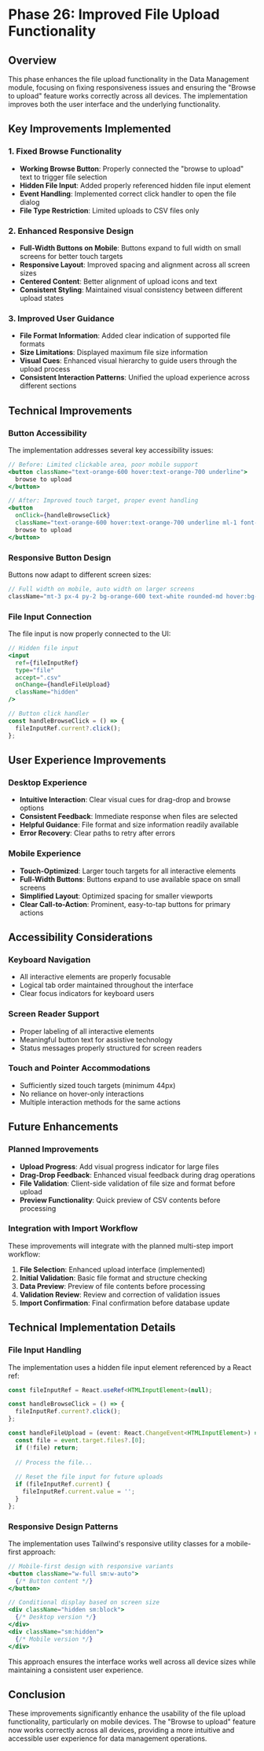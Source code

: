 # Phase 26: Improved File Upload Functionality

## Overview
This phase enhances the file upload functionality in the Data Management module, focusing on fixing responsiveness issues and ensuring the "Browse to upload" feature works correctly across all devices. The implementation improves both the user interface and the underlying functionality.

## Key Improvements Implemented

### 1. Fixed Browse Functionality
- **Working Browse Button**: Properly connected the "browse to upload" text to trigger file selection
- **Hidden File Input**: Added properly referenced hidden file input element
- **Event Handling**: Implemented correct click handler to open the file dialog
- **File Type Restriction**: Limited uploads to CSV files only

### 2. Enhanced Responsive Design
- **Full-Width Buttons on Mobile**: Buttons expand to full width on small screens for better touch targets
- **Responsive Layout**: Improved spacing and alignment across all screen sizes
- **Centered Content**: Better alignment of upload icons and text
- **Consistent Styling**: Maintained visual consistency between different upload states

### 3. Improved User Guidance
- **File Format Information**: Added clear indication of supported file formats
- **Size Limitations**: Displayed maximum file size information
- **Visual Cues**: Enhanced visual hierarchy to guide users through the upload process
- **Consistent Interaction Patterns**: Unified the upload experience across different sections

## Technical Improvements

### Button Accessibility
The implementation addresses several key accessibility issues:

```jsx
// Before: Limited clickable area, poor mobile support
<button className="text-orange-600 hover:text-orange-700 underline">
  browse to upload
</button>

// After: Improved touch target, proper event handling
<button 
  onClick={handleBrowseClick}
  className="text-orange-600 hover:text-orange-700 underline ml-1 font-medium">
  browse to upload
</button>
```

### Responsive Button Design
Buttons now adapt to different screen sizes:

```jsx
// Full width on mobile, auto width on larger screens
className="mt-3 px-4 py-2 bg-orange-600 text-white rounded-md hover:bg-orange-700 text-sm w-full sm:w-auto"
```

### File Input Connection
The file input is now properly connected to the UI:

```jsx
// Hidden file input
<input
  ref={fileInputRef}
  type="file"
  accept=".csv"
  onChange={handleFileUpload}
  className="hidden"
/>

// Button click handler
const handleBrowseClick = () => {
  fileInputRef.current?.click();
};
```

## User Experience Improvements

### Desktop Experience
- **Intuitive Interaction**: Clear visual cues for drag-drop and browse options
- **Consistent Feedback**: Immediate response when files are selected
- **Helpful Guidance**: File format and size information readily available
- **Error Recovery**: Clear paths to retry after errors

### Mobile Experience
- **Touch-Optimized**: Larger touch targets for all interactive elements
- **Full-Width Buttons**: Buttons expand to use available space on small screens
- **Simplified Layout**: Optimized spacing for smaller viewports
- **Clear Call-to-Action**: Prominent, easy-to-tap buttons for primary actions

## Accessibility Considerations

### Keyboard Navigation
- All interactive elements are properly focusable
- Logical tab order maintained throughout the interface
- Clear focus indicators for keyboard users

### Screen Reader Support
- Proper labeling of all interactive elements
- Meaningful button text for assistive technology
- Status messages properly structured for screen readers

### Touch and Pointer Accommodations
- Sufficiently sized touch targets (minimum 44px)
- No reliance on hover-only interactions
- Multiple interaction methods for the same actions

## Future Enhancements

### Planned Improvements
- **Upload Progress**: Add visual progress indicator for large files
- **Drag-Drop Feedback**: Enhanced visual feedback during drag operations
- **File Validation**: Client-side validation of file size and format before upload
- **Preview Functionality**: Quick preview of CSV contents before processing

### Integration with Import Workflow
These improvements will integrate with the planned multi-step import workflow:

1. **File Selection**: Enhanced upload interface (implemented)
2. **Initial Validation**: Basic file format and structure checking
3. **Data Preview**: Preview of file contents before processing
4. **Validation Review**: Review and correction of validation issues
5. **Import Confirmation**: Final confirmation before database update

## Technical Implementation Details

### File Input Handling
The implementation uses a hidden file input element referenced by a React ref:

```typescript
const fileInputRef = React.useRef<HTMLInputElement>(null);

const handleBrowseClick = () => {
  fileInputRef.current?.click();
};

const handleFileUpload = (event: React.ChangeEvent<HTMLInputElement>) => {
  const file = event.target.files?.[0];
  if (!file) return;
  
  // Process the file...
  
  // Reset the file input for future uploads
  if (fileInputRef.current) {
    fileInputRef.current.value = '';
  }
};
```

### Responsive Design Patterns
The implementation uses Tailwind's responsive utility classes for a mobile-first approach:

```jsx
// Mobile-first design with responsive variants
<button className="w-full sm:w-auto">
  {/* Button content */}
</button>

// Conditional display based on screen size
<div className="hidden sm:block">
  {/* Desktop version */}
</div>
<div className="sm:hidden">
  {/* Mobile version */}
</div>
```

This approach ensures the interface works well across all device sizes while maintaining a consistent user experience.

## Conclusion
These improvements significantly enhance the usability of the file upload functionality, particularly on mobile devices. The "Browse to upload" feature now works correctly across all devices, providing a more intuitive and accessible user experience for data management operations.